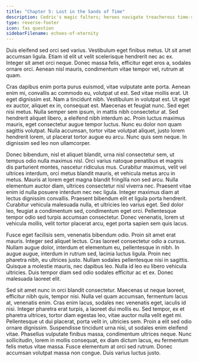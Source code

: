 ```yaml
---
title: "Chapter 5: Lost in the Sands of Time"
description: Cedric's magic falters; heroes navigate treacherous time-scape.
type: reverse-footer
icon: fas question
sidebarFilename: echoes-of-eternity
---
```

Duis eleifend sed orci sed varius. Vestibulum eget finibus metus. Ut sit amet accumsan ligula. Etiam id elit ut velit scelerisque hendrerit nec ac ex. Integer sit amet orci neque. Donec massa felis, efficitur eget eros a, sodales ornare orci. Aenean nisl mauris, condimentum vitae tempor vel, rutrum at quam.

Cras dapibus enim porta purus euismod, vitae vulputate ante porta. Aenean enim mi, convallis ac commodo eu, volutpat ut est. Sed vitae mollis erat. Ut eget dignissim est. Nam a tincidunt nibh. Vestibulum in volutpat est. Ut eget ex auctor, aliquet ex in, consequat est. Maecenas et feugiat nunc. Sed eget nisi metus. Nulla semper sem ipsum, in mattis nibh consectetur at. Sed hendrerit aliquet libero, a eleifend nibh interdum ac. Proin luctus maximus mauris, eget consectetur augue tempor luctus. Nunc eu dolor non quam sagittis volutpat. Nulla accumsan, tortor vitae volutpat aliquet, justo lorem hendrerit lorem, ut placerat tortor augue eu arcu. Nunc quis sem neque. In dignissim sed leo non ullamcorper.

Donec bibendum, nisl et aliquet blandit, urna nisl consectetur sem, ut tempus odio nulla maximus nisl. Orci varius natoque penatibus et magnis dis parturient montes, nascetur ridiculus mus. Curabitur maximus, velit vel ultrices interdum, orci metus blandit mauris, et vehicula metus arcu in metus. Mauris at lorem eget magna blandit fringilla non sed arcu. Nulla elementum auctor diam, ultrices consectetur nisl viverra nec. Praesent vitae enim id nulla posuere interdum nec nec ligula. Integer maximus diam at lectus dignissim convallis. Praesent bibendum elit et ligula porta hendrerit. Curabitur vehicula malesuada nulla, et ultricies leo varius eget. Sed dolor leo, feugiat a condimentum sed, condimentum eget orci. Pellentesque tempor odio sed turpis accumsan consectetur. Donec venenatis, lorem ut vehicula mollis, velit tortor placerat arcu, eget porta sapien sem quis lacus.

Fusce eget facilisis sem, venenatis bibendum odio. Proin sit amet erat mauris. Integer sed aliquet lectus. Cras laoreet consectetur odio a cursus. Nullam augue dolor, interdum et elementum eu, pellentesque in nibh. In augue augue, interdum in rutrum sed, lacinia luctus ligula. Proin nec pharetra nibh, eu ultrices justo. Nullam sodales pellentesque nisi in sagittis. Quisque a molestie mauris, nec dapibus leo. Nulla id leo eu libero vehicula ultricies. Duis tempor diam sed odio sodales efficitur ac et ex. Donec malesuada laoreet elit.

Sed sit amet nunc in orci blandit consectetur. Maecenas ut neque laoreet, efficitur nibh quis, tempor nisi. Nulla vel quam accumsan, fermentum lacus at, venenatis enim. Cras enim lacus, sodales nec venenatis eget, iaculis id nisi. Integer pharetra erat turpis, a laoreet dui mollis eu. Sed tempor, ex et pharetra ultrices, tortor diam egestas leo, vitae auctor nulla velit eget mi. Pellentesque ut dui placerat, porta velit in, ultricies sem. Proin a elit sed odio ornare dignissim. Suspendisse tincidunt urna nisi, ut sodales enim eleifend vitae. Phasellus vulputate finibus massa, condimentum ultrices neque. Nunc sollicitudin, lorem in mollis consequat, ex diam dictum lacus, eu fermentum felis metus vitae massa. Fusce elementum at orci sed rutrum. Donec accumsan volutpat massa non congue. Duis varius luctus justo.